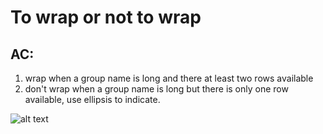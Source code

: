# To wrap or not to wrap

## AC:
1. wrap when a group name is long and there at least two rows available 
2. don't wrap when a group name is long but there is only one row available, use 
ellipsis to indicate.

![alt text](https://github.com/[nmusaelian-rally]/[rct-wrap-nowrap]/blob/[not-min]/rct-img.png?raw=true)